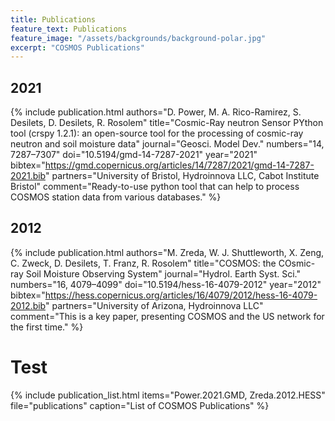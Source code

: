 ```yaml
---
title: Publications
feature_text: Publications
feature_image: "/assets/backgrounds/background-polar.jpg"
excerpt: "COSMOS Publications"
---
```


## 2021

{% include publication.html
  authors="D. Power, M. A. Rico-Ramirez, S. Desilets, D. Desilets, R. Rosolem"
  title="Cosmic-Ray neutron Sensor PYthon tool (crspy 1.2.1): an open-source tool for the processing of cosmic-ray neutron and soil moisture data"
  journal="Geosci. Model Dev."
  numbers="14, 7287–7307"
  doi="10.5194/gmd-14-7287-2021"
  year="2021"
  bibtex="https://gmd.copernicus.org/articles/14/7287/2021/gmd-14-7287-2021.bib"
  partners="University of Bristol, Hydroinnova LLC, Cabot Institute Bristol"
  comment="Ready-to-use python tool that can help to process COSMOS station data from various databases."
%}

## 2012

{% include publication.html
  authors="M. Zreda, W. J. Shuttleworth, X. Zeng, C. Zweck, D. Desilets, T. Franz, R. Rosolem"
  title="COSMOS: the COsmic-ray Soil Moisture Observing System"
  journal="Hydrol. Earth Syst. Sci."
  numbers="16, 4079–4099"
  doi="10.5194/hess-16-4079-2012"
  year="2012"
  bibtex="https://hess.copernicus.org/articles/16/4079/2012/hess-16-4079-2012.bib"
  partners="University of Arizona, Hydroinnova LLC"
  comment="This is a key paper, presenting COSMOS and the US network for the first time."
%}

# Test

{% include publication_list.html items="Power.2021.GMD, Zreda.2012.HESS" file="publications" caption="List of COSMOS Publications" %}
